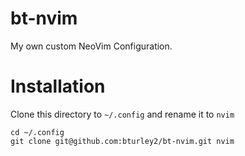 # bt-nvim

My own custom NeoVim Configuration. 


# Installation
Clone this directory to `~/.config` and rename it to `nvim`
```
cd ~/.config
git clone git@github.com:bturley2/bt-nvim.git nvim
```

